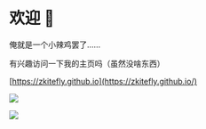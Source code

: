 # 欢迎 👋

<!--时常对一些仓库添加一些奇怪的合并请求，甚至拒绝了 ⚡-->

俺就是一个小辣鸡罢了……

有兴趣访问一下我的主页吗（虽然没啥东西）

[https://zkitefly.github.io](https://zkitefly.github.io/)

![](https://hits.zkitefly.eu.org/?tag=https%3A%2F%2Fgithub.com/zkitefly)

<!--目前喜欢的仓库-->

<!--huagnhongxun / HMCL | 944390394 / cato-mengyou | LTCatt/PCL2Help  | zkitfly / hmclw | -->

<!--wifi-left / HMCL-docs-website | zkitfly / hmclw | zkitfly / hmcl-d | ……-->


<!--Bilibili ：-->

<!--![](https://cdn.jsdelivr.net/gh/zkitefly/myphoto@main/2022/202204051448507.png)-->

![](https://github-readme-stats.vercel.app/api?username=zkitefly&show_icons=true)
<!--![](https://github-readme-stats.vercel.app/api/top-langs?username=zkitefly&exclude_repo=blog,scl&hide=c&layout=compact)-->

